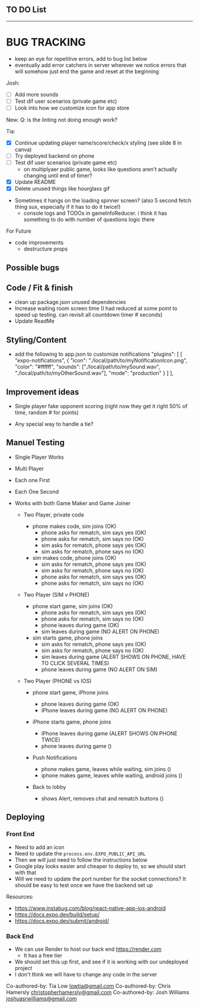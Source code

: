 ## TO DO List
***************************

 # BUG TRACKING
 - keep an eye for repetitive errors, add to bug list below
 - eventually add error catchers in server wherever we notice errors that will somehow just end the game and reset at the beginning

Josh:
- [ ] Add more sounds
- [ ] Test dif user scenarios (private game etc)
- [ ] Look into how we customize icon for app store

New:
Q: is the linting not doing enough work?

Tia: 
- [x] Continue updating player name/score/check/x styling (see slide 8 in canva)
- [ ] Try deployed backend on phone
- [ ] Test dif user scenarios (private game etc)
  - on multiplyaer public game, looks like questions aren't actually changing until end of timer?
- [x] Update README
- [x] Delete unused things like hourglass gif
- Sometimes it hangs on the loading spinner screen? (also 5 second fetch thing sux, especially if it has to do it twice!)
  - console logs and TODOs in gameInfoReducer. i think it has something to do with number of questions logic there




For Future
- code improvements
  - destructure props


## Possible bugs

## Code / Fit & finish
- clean up package.json unused dependencies
- Increase waiting room screen time (I had reduced at some point to speed up testing. can revisit all countdown timer # seconds)
- Update ReadMe

## Styling/Content
- add the following to app.json to customize notifications
    "plugins": [
      [
        "expo-notifications",
        {
          "icon": "./local/path/to/myNotificationIcon.png",
          "color": "#ffffff",
          "sounds": ["./local/path/to/mySound.wav", "./local/path/to/myOtherSound.wav"],
          "mode": "production"
        }
      ]
    ],

## Improvement ideas
* Single player fake opponent scoring (right now they get it right 50% of time, random # for points)
- Any special way to handle a tie?

## Manuel Testing
- Single Player Works
- Multi Player
- Each one First
- Each One Second
- Works with both Game Maker and Game Joiner 

  - Two Player, private code
    - phone makes code, sim joins (OK)
        - phone asks for rematch, sim says yes (OK)
        - phone asks for rematch, sim says no (OK)
        - sim asks for rematch, phone says yes (OK)
        - sim asks for rematch, phone says no (OK)
    - sim makes code, phone joins (OK)
        - sim asks for rematch, phone says yes (OK)
        - sim asks for rematch, phone says no (OK)
        - phone asks for rematch, sim says yes (OK)
        - phone asks for rematch, sim says no (OK)

  - Two Player (SIM v PHONE)
    - phone start game, sim joins (OK)
        - phone asks for rematch, sim says yes (OK)
        - phone asks for rematch, sim says no (OK)
        - phone leaves during game (OK)
        - sim leaves during game (NO ALERT ON PHONE)
    - sim starts game, phone joins
        - sim asks for rematch, phone says yes (OK)
        - sim asks for rematch, phone says no (OK)
        - sim leaves during game (ALERT SHOWS ON PHONE, HAVE TO CLICK SEVERAL TIMES)
        - phone leaves during game (NO ALERT ON SIM)

  - Two Player (PHONE vs IOS)
    - phone start game, iPhone joins
        - phone leaves during game (OK)
        - iPhone leaves during game (NO ALERT ON PHONE)
    - iPhone starts game, phone joins
        - iPhone leaves during game (ALERT SHOWS ON PHONE TWICE)
        - phone leaves during game ()

    - Push Notifications
      - phone makes game, leaves while waiting, sim joins ()
      - iphone makes game, leaves while waiting, android joins ()

    - Back to lobby
      - shows Alert, removes chat and rematch buttons ()

## Deploying
### Front End
- Need to add an icon
- Need to update the `process.env.EXPO_PUBLIC_API_URL`
- Then we will just need to follow the instructions below 
- Google play looks easier and cheaper to deploy to, so we should start with that
- Will we need to update the port number for the socket connections? It should be easy to test once we have the backend set up

Resources:
- https://www.instabug.com/blog/react-native-app-ios-android
- https://docs.expo.dev/build/setup/
- https://docs.expo.dev/submit/android/

### Back End
- We can use Render to host our back end https://render.com
  - It has a free tier
- We should set this up first, and see if it is working with our undeployed project
- I don't think we will have to change any code in the server


Co-authored-by: Tia Low <lowtia@gmail.com>
Co-authored-by: Chris Hamersly <christopherhamersly@gmail.com>
Co-authored-by: Josh Williams <joshuasrwilliams@gmail.com>
